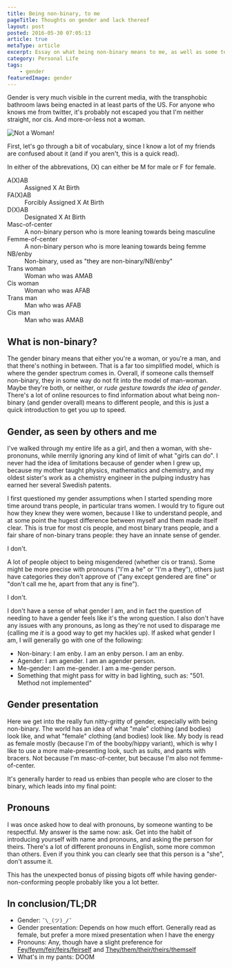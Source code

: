 ```yaml
---
title: Being non-binary, to me
pageTitle: Thoughts on gender and lack thereof
layout: post
posted: 2016-05-30 07:05:13
article: true
metaType: article
excerpt: Essay on what being non-binary means to me, as well as some terms that can be useful to find words for your own gender experience and exploration.
category: Personal Life
tags:
    - gender
featuredImage: gender
---
```


Gender is very much visible in the current media, with the transphobic bathroom laws being enacted in at least parts of the US. For anyone who knows me from twitter, it's probably not escaped you that I'm neither straight, nor cis. And more-or-less not a woman.

![Not a Woman!](http://i.makeagif.com/media/5-30-2016/_CQ4LU.gif)

First, let's go through a bit of vocabulary, since I know a lot of my friends are confused about it (and if you aren't, this is a quick read).

In either of the abbrevations, (X) can either be M for male or F for female.

<dl class="typl8-dictionary-style">
    <dt>A(X)AB</dt>
    <dd>Assigned X At Birth</dd>
    <dt>FA(X)AB</dt>
    <dd>Forcibly Assigned X At Birth</dd>
    <dt>D(X)AB</dt>
    <dd>Designated X At Birth</dd>
    <dt>Masc-of-center</dt>
    <dd>A non-binary person who is more leaning towards being masculine</dd>
    <dt>Femme-of-center</dt>
    <dd>A non-binary person who is more leaning towards being femme</dd>
    <dt>NB/enby</dt>
    <dd>Non-binary, used as "they are non-binary/NB/enby"</dd>
    <dt>Trans woman</dt>
    <dd>Woman who was AMAB</dd>
    <dt>Cis woman</dt>
    <dd>Woman who was AFAB</dd>
    <dt>Trans man</dt>
    <dd>Man who was AFAB</dd>
    <dt>Cis man</dt>
    <dd>Man who was AMAB</dd>
</dl>

## What is non-binary?

The gender binary means that either you're a woman, or you're a man, and that there's nothing in between. That is a far too simplified model, which is where the gender spectrum comes in. Overall, if someone calls themself non-binary, they in some way do not fit into the model of man-woman. Maybe they're both, or neither, or *rude gesture towards the idea of gender*. There's a lot of online resources to find information about what being non-binary (and gender overall) means to different people, and this is just a quick introduction to get you up to speed.

## Gender, as seen by others and me

I've walked through my entire life as a girl, and then a woman, with she-prononuns, while merrily ignoring any kind of limit of what "girls can do". I never had the idea of limitations because of gender when I grew up, because my mother taught physics, mathematics and chemistry, and my oldest sister's work as a chemistry engineer in the pulping industry has earned her several Swedish patents.

I first questioned my gender assumptions when I started spending more time around trans people, in particular trans women. I would try to figure out how they knew they were women, because I like to understand people, and at some point the hugest difference between myself and them made itself clear. This is true for most cis people, and most binary trans people, and a fair share of non-binary trans people: they have an innate sense of gender.

I don't.

A lot of people object to being misgendered (whether cis or trans). Some might be more precise with pronouns ("I'm a he" or "I'm a they"), others just have categories they don't approve of ("any except gendered are fine" or "don't call me he, apart from that any is fine").

I don't.

I don't have a sense of what gender I am, and in fact the question of needing to have a gender feels like it's the wrong question. I also don't have any issues with any pronouns, as long as they're not used to disparage me (calling me *it* is a good way to get my hackles up). If asked what gender I am, I will generally go with one of the following:

* Non-binary: I am enby. I am an enby person. I am an enby.
* Agender: I am agender. I am an agender person.
* Me-gender: I am me-gender. I am a me-gender person.
* Something that might pass for witty in bad lighting, such as: "501. Method not implemented"

## Gender presentation

Here we get into the really fun nitty-gritty of gender, especially with being non-binary. The world has an idea of what "male" clothing (and bodies) look like, and what "female" clothing (and bodies) look like. My body is read as female mostly (because I'm of the booby/hippy variant), which is why I like to use a more male-presenting look, such as suits, and pants with bracers. Not because I'm masc-of-center, but because I'm also not femme-of-center.

It's generally harder to read us enbies than people who are closer to the binary, which leads into my final point:

## Pronouns

I was once asked how to deal with pronouns, by someone wanting to be respectful. My answer is the same now: ask. Get into the habit of introducing yourself with name and pronouns, and asking the person for theirs. There's a lot of different pronouns in English, some more common than others. Even if you think you can clearly see that this person is a "she", don't assume it.

This has the unexpected bonus of pissing bigots off while having gender-non-conforming people probably like you a lot better.


## In conclusion/TL;DR

* Gender: `¯\_(ツ)_/¯`
* Gender presentation: Depends on how much effort. Generally read as female, but prefer a more mixed presentation when I have the energy
* Pronouns: Any, though have a slight preference for [Fey/feym/feir/feirs/feirself](http://pronoun.is/fey/feym/feir/feirs/feirself)  and [They/them/their/theirs/themself](http://pronoun.is/they/them/their/theirs/themself)
* What's in my pants: DOOM
